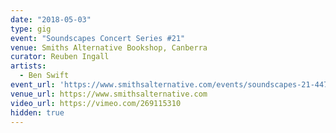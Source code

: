```yaml
---
date: "2018-05-03"
type: gig
event: "Soundscapes Concert Series #21"
venue: Smiths Alternative Bookshop, Canberra
curator: Reuben Ingall
artists:
  - Ben Swift
event_url: 'https://www.smithsalternative.com/events/soundscapes-21-44719?d=3\%2F05\%2F2018+9\%3A30\%3A00+PM'
venue_url: https://www.smithsalternative.com
video_url: https://vimeo.com/269115310
hidden: true
---
```


